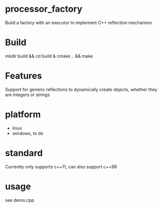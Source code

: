 # processor_factory
Build a factory with an executor to implement C++ reflection mechanism
# Build 
mkdir build && cd build & cmake .. && make 
# Features
Support for generic reflections to dynamically create objects, whether they are integers or strings
# platform
- linux
- windows, to do
# standard
Currently only supports c++11, can also support c++98
# usage
see demo.cpp
